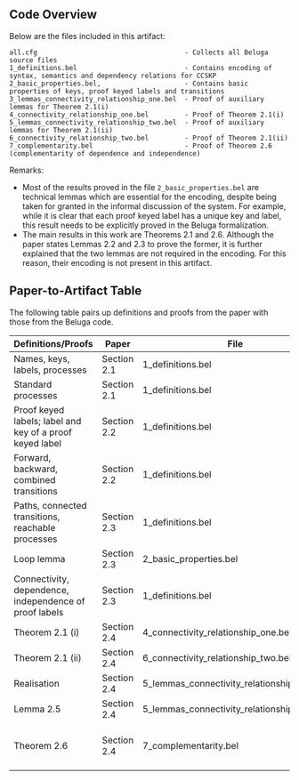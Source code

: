 ## Code Overview
Below are the files included in this artifact:

```
all.cfg                                     - Collects all Beluga source files
1_definitions.bel                           - Contains encoding of syntax, semantics and dependency relations for CCSKP
2_basic_properties.bel,                     - Contains basic properties of keys, proof keyed labels and transitions
3_lemmas_connectivity_relationship_one.bel  - Proof of auxiliary lemmas for Theorem 2.1(i)
4_connectivity_relationship_one.bel         - Proof of Theorem 2.1(i)
5_lemmas_connectivity_relationship_two.bel  - Proof of auxiliary lemmas for Theorem 2.1(ii)
6_connectivity_relationship_two.bel         - Proof of Theorem 2.1(ii)
7_complementarity.bel                       - Proof of Theorem 2.6 (complementarity of dependence and independence)
```
Remarks:

- Most of the results proved in the file `2_basic_properties.bel` are technical lemmas which are essential for the encoding, despite being taken for granted in the informal discussion of the system. For example, while it is clear that each proof keyed label has a unique key and label, this result needs to be explicitly proved in the Beluga formalization.
- The main results in this work are Theorems 2.1 and 2.6. Although the paper states Lemmas 2.2 and 2.3 to prove the former, it is further explained that the two lemmas are not required in the encoding. For this reason, their encoding is not present in this artifact.

## Paper-to-Artifact Table
The following table pairs up definitions and proofs from the paper with those from the Beluga code.

| Definitions/Proofs                                       | Paper         | File                                | Name of the encoding           |
|----------------------------------------------------------|---------------|-------------------------------------|--------------------------------|
| Names, keys, labels, processes                           | Section 2.1   | 1_definitions.bel                   | names, keys, labels, proc      |
| Standard processes                                       | Section 2.1   | 1_definitions.bel                   | std                            |
| Proof keyed labels; label and key of a proof keyed label | Section 2.2   | 1_definitions.bel                   | pr_lab, lab, key               |
| Forward, backward, combined transitions                  | Section 2.2   | 1_definitions.bel                   | fstep, bstep, step             |
| Paths, connected transitions, reachable processes        | Section 2.3   | 1_definitions.bel                   | step*, conn_tr, reachable      |
| Loop lemma                                               | Section 2.3   | 2_basic_properties.bel              | loop_lemma_one, loop_lemma_two |
| Connectivity, dependence, independence of proof labels   | Section 2.3   | 1_definitions.bel                   | conn, dep, indep               |
| Theorem 2.1 (i)                                          | Section 2.4   | 4_connectivity_relationship_one.bel | conn_rel_one                   |
| Theorem 2.1 (ii)                                         | Section 2.4   | 6_connectivity_relationship_two.bel | conn_rel_two                   |
| Realisation                                              | Section 2.4   | 5_lemmas_connectivity_relationship_two.bel | realised                |
| Lemma 2.5                                                | Section 2.4   | 5_lemmas_connectivity_relationship_two.bel | pr_lab_is_realised      |
| Theorem 2.6            | Section 2.4 | 7_complementarity.bel | indep_impl_conn, dep_impl_conn, conn_impl_dep_or_indep, impossible_dep_and_indep |
